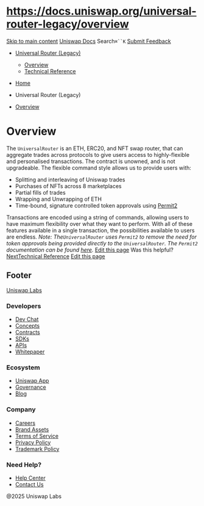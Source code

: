 # https://docs.uniswap.org/universal-router-legacy/overview

[Skip to main content](https://docs.uniswap.org/universal-router-legacy/overview#__docusaurus_skipToContent_fallback)
[Uniswap Docs](https://docs.uniswap.org/)
Search`⌘``K`
[Submit Feedback](https://docs.google.com/forms/d/e/1FAIpQLSdjSkZam8KiatL9XACRVxCHjDJjaPGbls77PCXDKFn4JwykXg/viewform)
  * [Universal Router (Legacy)](https://docs.uniswap.org/universal-router-legacy/overview)
    * [Overview](https://docs.uniswap.org/universal-router-legacy/overview)
    * [Technical Reference](https://docs.uniswap.org/universal-router-legacy/technical-reference)


  * [Home](https://docs.uniswap.org/)
  * Universal Router (Legacy)
  * [Overview](https://docs.uniswap.org/universal-router-legacy/overview)


# Overview
The `UniversalRouter` is an ETH, ERC20, and NFT swap router, that can aggregate trades across protocols to give users access to highly-flexible and personalised transactions. The contract is unowned, and is not upgradeable.
The flexible command style allows us to provide users with:
  * Splitting and interleaving of Uniswap trades
  * Purchases of NFTs across 8 marketplaces
  * Partial fills of trades
  * Wrapping and Unwrapping of ETH
  * Time-bound, signature controlled token approvals using [Permit2](https://docs.uniswap.org/contracts/permit2/overview)


Transactions are encoded using a string of commands, allowing users to have maximum flexibility over what they want to perform. With all of these features available in a single transaction, the possibilities available to users are endless.
_Note: The`UniversalRouter` uses `Permit2` to remove the need for token approvals being provided directly to the `UniversalRouter`. The `Permit2` documentation can be found [here](https://docs.uniswap.org/contracts/permit2/overview)._
[Edit this page](https://github.com/uniswap/uniswap-docs/tree/main/docs/universal-router-legacy/01-overview.md)
Was this helpful?
[NextTechnical Reference](https://docs.uniswap.org/universal-router-legacy/technical-reference)
[Edit this page](https://github.com/uniswap/uniswap-docs/tree/main/docs/universal-router-legacy/01-overview.md)
## Footer
[Uniswap Labs](https://docs.uniswap.org/)
### Developers
  * [Dev Chat](https://discord.com/invite/uniswap)
  * [Concepts](https://docs.uniswap.org/concepts/overview)
  * [Contracts](https://docs.uniswap.org/contracts/v4/overview)
  * [SDKs](https://docs.uniswap.org/sdk/v4/overview)
  * [APIs](https://docs.uniswap.org/api/subgraph/overview)
  * [Whitepaper](https://app.uniswap.org/whitepaper-v4.pdf)


### Ecosystem
  * [Uniswap App](https://app.uniswap.org/)
  * [Governance](https://www.uniswapfoundation.org/governance)
  * [Blog](https://blog.uniswap.org/)


### Company
  * [Careers](https://boards.greenhouse.io/uniswaplabs)
  * [Brand Assets](https://github.com/Uniswap/brand-assets/raw/main/Uniswap%20Brand%20Assets.zip)
  * [Terms of Service](https://support.uniswap.org/hc/en-us/articles/30935100859661-Uniswap-Labs-Terms-of-Service)
  * [Privacy Policy](https://support.uniswap.org/hc/en-us/articles/30934457771405-Uniswap-Labs-Privacy-Policy)
  * [Trademark Policy](https://support.uniswap.org/hc/en-us/articles/30934762216973-Uniswap-Labs-Trademark-Guidelines)


### Need Help?
  * [Help Center](https://support.uniswap.org/)
  * [Contact Us](https://support.uniswap.org/hc/en-us/requests/new)


@2025 Uniswap Labs
[](https://github.com/uniswap/uniswap-docs)[](https://twitter.com/Uniswap)[](https://discord.com/invite/uniswap)
